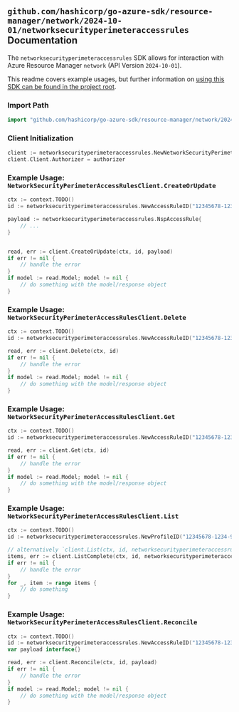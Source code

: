 
## `github.com/hashicorp/go-azure-sdk/resource-manager/network/2024-10-01/networksecurityperimeteraccessrules` Documentation

The `networksecurityperimeteraccessrules` SDK allows for interaction with Azure Resource Manager `network` (API Version `2024-10-01`).

This readme covers example usages, but further information on [using this SDK can be found in the project root](https://github.com/hashicorp/go-azure-sdk/tree/main/docs).

### Import Path

```go
import "github.com/hashicorp/go-azure-sdk/resource-manager/network/2024-10-01/networksecurityperimeteraccessrules"
```


### Client Initialization

```go
client := networksecurityperimeteraccessrules.NewNetworkSecurityPerimeterAccessRulesClientWithBaseURI("https://management.azure.com")
client.Client.Authorizer = authorizer
```


### Example Usage: `NetworkSecurityPerimeterAccessRulesClient.CreateOrUpdate`

```go
ctx := context.TODO()
id := networksecurityperimeteraccessrules.NewAccessRuleID("12345678-1234-9876-4563-123456789012", "example-resource-group", "networkSecurityPerimeterName", "profileName", "accessRuleName")

payload := networksecurityperimeteraccessrules.NspAccessRule{
	// ...
}


read, err := client.CreateOrUpdate(ctx, id, payload)
if err != nil {
	// handle the error
}
if model := read.Model; model != nil {
	// do something with the model/response object
}
```


### Example Usage: `NetworkSecurityPerimeterAccessRulesClient.Delete`

```go
ctx := context.TODO()
id := networksecurityperimeteraccessrules.NewAccessRuleID("12345678-1234-9876-4563-123456789012", "example-resource-group", "networkSecurityPerimeterName", "profileName", "accessRuleName")

read, err := client.Delete(ctx, id)
if err != nil {
	// handle the error
}
if model := read.Model; model != nil {
	// do something with the model/response object
}
```


### Example Usage: `NetworkSecurityPerimeterAccessRulesClient.Get`

```go
ctx := context.TODO()
id := networksecurityperimeteraccessrules.NewAccessRuleID("12345678-1234-9876-4563-123456789012", "example-resource-group", "networkSecurityPerimeterName", "profileName", "accessRuleName")

read, err := client.Get(ctx, id)
if err != nil {
	// handle the error
}
if model := read.Model; model != nil {
	// do something with the model/response object
}
```


### Example Usage: `NetworkSecurityPerimeterAccessRulesClient.List`

```go
ctx := context.TODO()
id := networksecurityperimeteraccessrules.NewProfileID("12345678-1234-9876-4563-123456789012", "example-resource-group", "networkSecurityPerimeterName", "profileName")

// alternatively `client.List(ctx, id, networksecurityperimeteraccessrules.DefaultListOperationOptions())` can be used to do batched pagination
items, err := client.ListComplete(ctx, id, networksecurityperimeteraccessrules.DefaultListOperationOptions())
if err != nil {
	// handle the error
}
for _, item := range items {
	// do something
}
```


### Example Usage: `NetworkSecurityPerimeterAccessRulesClient.Reconcile`

```go
ctx := context.TODO()
id := networksecurityperimeteraccessrules.NewAccessRuleID("12345678-1234-9876-4563-123456789012", "example-resource-group", "networkSecurityPerimeterName", "profileName", "accessRuleName")
var payload interface{}

read, err := client.Reconcile(ctx, id, payload)
if err != nil {
	// handle the error
}
if model := read.Model; model != nil {
	// do something with the model/response object
}
```
